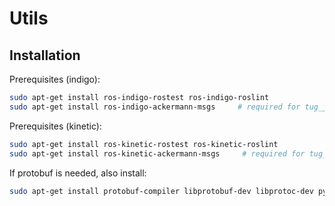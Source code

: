 # Utils

## Installation

Prerequisites (indigo):
```bash
sudo apt-get install ros-indigo-rostest ros-indigo-roslint
sudo apt-get install ros-indigo-ackermann-msgs     # required for tug_joy
```
Prerequisites (kinetic):
```bash
sudo apt-get install ros-kinetic-rostest ros-kinetic-roslint
sudo apt-get install ros-kinetic-ackermann-msgs     # required for tug_joy
```

If protobuf is needed, also install:
```bash
sudo apt-get install protobuf-compiler libprotobuf-dev libprotoc-dev python-protobuf
```

